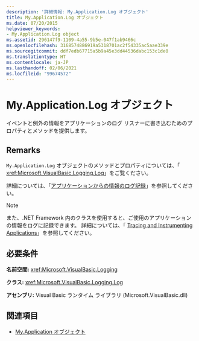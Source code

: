 ```yaml
---
description: '詳細情報: My.Application.Log オブジェクト'
title: My.Application.Log オブジェクト
ms.date: 07/20/2015
helpviewer_keywords:
- My.Application.Log object
ms.assetid: 296147f9-1109-4a55-9b5e-047f1ab9466c
ms.openlocfilehash: 3168574886919a5318701ac2f54335ac5aae339e
ms.sourcegitcommit: ddf7edb67715a5b9a45e3dd44536dabc153c1de0
ms.translationtype: HT
ms.contentlocale: ja-JP
ms.lasthandoff: 02/06/2021
ms.locfileid: "99674572"
---
```

# <a name="myapplicationlog-object"></a>My.Application.Log オブジェクト

イベントと例外の情報をアプリケーションのログ リスナーに書き込むためのプロパティとメソッドを提供します。  
  
## <a name="remarks"></a>Remarks  

 `My.Application.Log` オブジェクトのメソッドとプロパティについては、「 <xref:Microsoft.VisualBasic.Logging.Log>」をご覧ください。  
  
 詳細については、「[アプリケーションからの情報のログ記録](../../developing-apps/programming/log-info/index.md)」を参照してください。  
  
> [!NOTE]
> また、.NET Framework 内のクラスを使用すると、ご使用のアプリケーションの情報をログに記録できます。 詳細については、「 [Tracing and Instrumenting Applications](../../../framework/debug-trace-profile/tracing-and-instrumenting-applications.md)」を参照してください。  
  
## <a name="requirements"></a>必要条件  

 **名前空間:** <xref:Microsoft.VisualBasic.Logging>  
  
 **クラス:** <xref:Microsoft.VisualBasic.Logging.Log>  
  
 **アセンブリ:** Visual Basic ランタイム ライブラリ (Microsoft.VisualBasic.dll)  
  
## <a name="see-also"></a>関連項目

- [My.Application オブジェクト](my-application-object.md)
